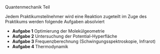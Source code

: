 Quantenmechanik Teil

Jedem Praktikumsteilnehmer wird eine Reaktion zugeteilt im Zuge des Praktikums werden folgende Aufgaben absolviert

+ **Aufgabe 1** Optimierung der Molekülgeometrie
+ **Aufgabe 2** Untersuchung der Potential-Hyperfläche
+ **Aufgabe 3** Frequenzberechnung (Schwingungsspektroskopie, Infrarot)
+ **Aufgabe 4** Thermodynamik

